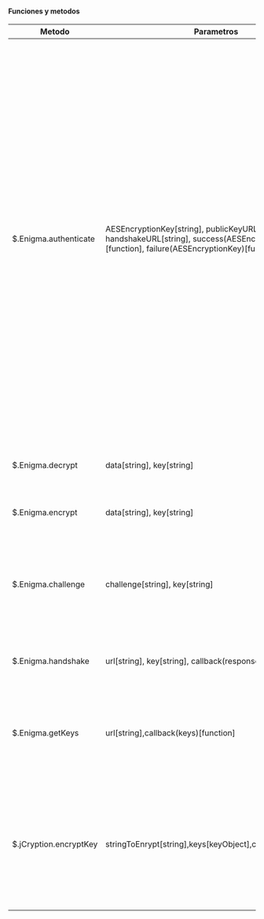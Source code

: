 #### Funciones y metodos

|               Metodo              |             Parametros             |                               Descripción                                  |
| --------------------------------- | ---------------------------------- | -------------------------------------------------------------------------- |
| $.Enigma.authenticate             | AESEncryptionKey[string], publicKeyURL[string], handshakeURL[string], success(AESEncryptionKey)[function], failure(AESEncryptionKey)[function] | <small>Esta funcion es requerida antes de cualquier cifrado, optiene una llave publica del servidor y genera el handshake correspondiente. Su funcionamiento es:</small> <br> **1)** Cliente genera una clave (Cuando sea posible la ejecucion del evento mousemovement)<br> **2)** El cliente solicita clave pública RSA desde servidor. <br> **3)** El cliente cifra la contraseña con la clave pública RSA <br> **4)** El servidor descifra la contraseña y la almacena en la sesión <br> **5)** El servidor Cifra la contraseña con AES y la devuelve al Cliente <br> **6)** El cliente lo encripta con AES con la contraseña <br> **7)** Ambos tienen ahora la misma clave "secreta" que se utiliza para la comunicación |
| $.Enigma.decrypt                  | data[string], key[string]          | Descifra los "data" con "key" con AES y devuelve el resultado |
| $.Enigma.encrypt                  | data[string], key[string]          | Cifra "data" con "key" con AES y devuelve el resultado |
| $.Enigma.challenge                | challenge[string], key[string]     | Sólo se utiliza internamente descifra "challenge" con "key" y comprueba si son iguales para asegurar el servidor entiende la solicitud. |
| $.Enigma.handshake                | url[string], key[string], callback(response)[function] | Sólo se utiliza internamente, le dice al servidor la clave para la comunicación |
| $.Enigma.getKeys                  | url[string],callback(keys)[function] | Sólo se utiliza internamente, esta función hace una solicitud al servidor, y devuelve las llaves y ejecuta el callback para cada llave |
| $.jCryption.encryptKey            | stringToEnrypt[string],keys[keyObject],callback(encrypted) | Sólo se utiliza internamente, esta función cifra una cadena con la clave pública RSA y devuelve el valor cifrado en el callback. El parámetro keys debe ser resultado la función $.Enigma.getKeys |

